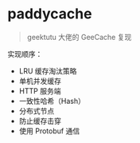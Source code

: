 # paddycache

> geektutu 大佬的 GeeCache 复现

实现顺序：
- LRU 缓存淘汰策略
- 单机并发缓存
- HTTP 服务端
- 一致性哈希（Hash）
- 分布式节点
- 防止缓存击穿
- 使用 Protobuf 通信